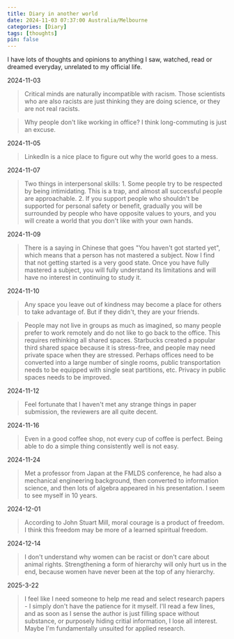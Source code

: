 ```yaml
---
title: Diary in another world
date: 2024-11-03 07:37:00 Australia/Melbourne
categories: [Diary]
tags: [thoughts]
pin: false
---
```


I have lots of thoughts and opinions to anything I saw, watched, read or dreamed everyday, unrelated to my official life. 

2024-11-03
>Critical minds are naturally incompatible with racism. Those scientists who are also racists are just thinking they are doing science, or they are not real racists.

>Why people don't like working in office? I think long-commuting is just an excuse.

2024-11-05
>LinkedIn is a nice place to figure out why the world goes to a mess. 

2024-11-07
>Two things in interpersonal skills: 1. Some people try to be respected by being intimidating. This is a trap, and almost all successful people are approachable. 2. If you support people who shouldn't be supported for personal safety or benefit, gradually you will be surrounded by people who have opposite values ​​to yours, and you will create a world that you don't like with your own hands.

2024-11-09
>There is a saying in Chinese that goes "You haven't got started yet", which means that a person has not mastered a subject. Now I find that not getting started is a very good state. Once you have fully mastered a subject, you will fully understand its limitations and will have no interest in continuing to study it.

2024-11-10
>Any space you leave out of kindness may become a place for others to take advantage of. But if they didn't, they are your friends.

>People may not live in groups as much as imagined, so many people prefer to work remotely and do not like to go back to the office. This requires rethinking all shared spaces. Starbucks created a popular third shared space because it is stress-free, and people may need private space when they are stressed. Perhaps offices need to be converted into a large number of single rooms, public transportation needs to be equipped with single seat partitions, etc. Privacy in public spaces needs to be improved.

2024-11-12
>Feel fortunate that I haven't met any strange things in paper submission, the reviewers are all quite decent. 

2024-11-16
>Even in a good coffee shop, not every cup of coffee is perfect. Being able to do a simple thing consistently well is not easy.

2024-11-24
>Met a professor from Japan at the FMLDS conference, he had also a mechanical engineering background, then converted to information science, and then lots of algebra appeared in his presentation. I seem to see myself in 10 years.

2024-12-01
>According to John Stuart Mill, moral courage is a product of freedom. I think this freedom may be more of a learned spiritual freedom.

2024-12-14
>I don't understand why women can be racist or don't care about animal rights. Strengthening a form of hierarchy will only hurt us in the end, because women have never been at the top of any hierarchy.

2025-3-22
>I feel like I need someone to help me read and select research papers - I simply don't have the patience for it myself. I'll read a few lines, and as soon as I sense the author is just filling space without substance, or purposely hiding critial information, I lose all interest. Maybe I'm fundamentally unsuited for applied research.
